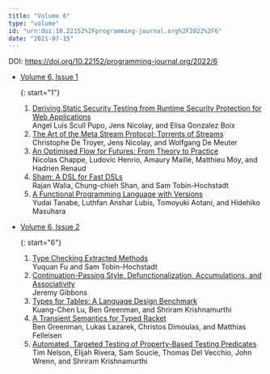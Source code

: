```yaml
---
title: "Volume 6"
type: "volume"
id: "urn:doi:10.22152%2Fprogramming-journal.org%2F2022%2F6"
date: "2021-07-15"
---
```

DOI: <https://doi.org/10.22152/programming-journal.org/2022/6>


* [Volume 6, Issue 1](issue1)  




  {: start="1"}
  1. [Deriving Static Security Testing from Runtime Security Protection for Web Applications](/2022/6/1)  
Angel Luis Scull Pupo, Jens Nicolay, and Elisa Gonzalez Boix
  1. [The Art of the Meta Stream Protocol: Torrents of Streams](/2022/6/2)  
Christophe De Troyer, Jens Nicolay, and Wolfgang De Meuter
  1. [An Optimised Flow for Futures: From Theory to Practice](/2022/6/3)  
Nicolas Chappe, Ludovic Henrio, Amaury Maillé, Matthieu Moy, and Hadrien Renaud
  1. [Sham: A DSL for Fast DSLs](/2022/6/4)  
Rajan Walia, Chung-chieh Shan, and Sam Tobin-Hochstadt
  1. [A Functional Programming Language with Versions](/2022/6/5)  
Yudai Tanabe, Luthfan Anshar Lubis, Tomoyuki Aotani, and Hidehiko Masuhara



* [Volume 6, Issue 2](issue2)  




  {: start="6"}
  1. [Type Checking Extracted Methods](/2022/6/6)  
Yuquan Fu and Sam Tobin-Hochstadt
  1. [Continuation-Passing Style, Defunctionalization, Accumulations, and Associativity](/2022/6/7)  
Jeremy Gibbons
  1. [Types for Tables: A Language Design Benchmark](/2022/6/8)  
Kuang-Chen Lu, Ben Greenman, and Shriram Krishnamurthi
  1. [A Transient Semantics for Typed Racket](/2022/6/9)  
Ben Greenman, Lukas Lazarek, Christos Dimoulas, and Matthias Felleisen
  1. [Automated, Targeted Testing of Property-Based Testing Predicates](/2022/6/10)  
Tim Nelson, Elijah Rivera, Sam Soucie, Thomas Del Vecchio, John Wrenn, and Shriram Krishnamurthi






